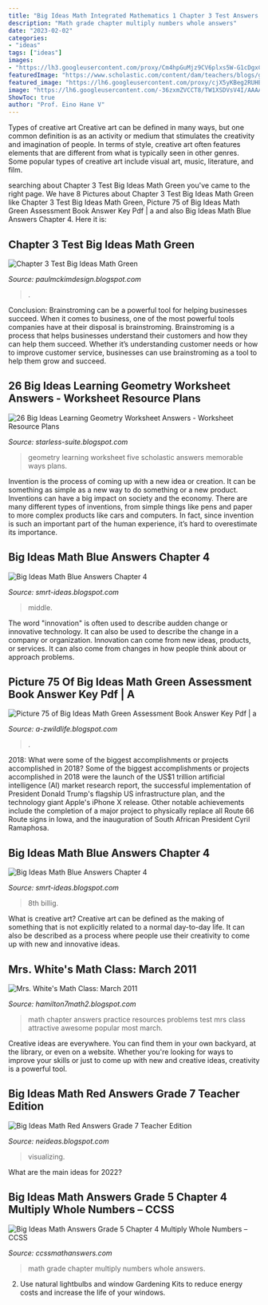 ```yaml
---
title: "Big Ideas Math Integrated Mathematics 1 Chapter 3 Test Answers - 8th Billig"
description: "Math grade chapter multiply numbers whole answers"
date: "2023-02-02"
categories:
- "ideas"
tags: ["ideas"]
images:
- "https://lh3.googleusercontent.com/proxy/Cm4hpGuMjz9CV6plxs5W-G1cDgxCOt-Vin79kWx31eAfUE0ZPEPLyPmEdMlvVK6JxxxCFQlqRcVGwCGT178n53CxXJGgbljzFc0_DrFMBFz36CImV5zaV2Qiqp52YNnPkNn5r7sZ16RwMdqc-VKI9g-ORhwvSiHdcL-8eAE=s0-d"
featuredImage: "https://www.scholastic.com/content/dam/teachers/blogs/genia-connell/migrated-files/naming20polygons20practice20page1.jpg"
featured_image: "https://lh6.googleusercontent.com/proxy/cjX5yKBeg2RUHE5Ns_1m7Ac5OGC2OainxE0zkiemDfibTf5JwUsocmw6j2A24ur1N_5vOHqmgiG0gzQ83mJgmgZITubwPKcxdA=w1200-h630-p-k-no-nu"
image: "https://lh6.googleusercontent.com/-36zxmZVCCT8/TW1XSDVsV4I/AAAAAAAAADI/fhXVyKfmg2Q/w1200-h630-p-k-no-nu/Chapter+3+Practice+Test+B+pg1.jpg"
ShowToc: true
author: "Prof. Eino Hane V"
---
```



Types of creative art
Creative art can be defined in many ways, but one common definition is as an activity or medium that stimulates the creativity and imagination of people. In terms of style, creative art often features elements that are different from what is typically seen in other genres. Some popular types of creative art include visual art, music, literature, and film.

	

		
searching about Chapter 3 Test Big Ideas Math Green you've came to the right page. We have 8 Pictures about Chapter 3 Test Big Ideas Math Green like Chapter 3 Test Big Ideas Math Green, Picture 75 of Big Ideas Math Green Assessment Book Answer Key Pdf | a and also Big Ideas Math Blue Answers Chapter 4. Here it is:
		
    
## Chapter 3 Test Big Ideas Math Green

<img loading=lazy src="https://lh6.googleusercontent.com/proxy/cjX5yKBeg2RUHE5Ns_1m7Ac5OGC2OainxE0zkiemDfibTf5JwUsocmw6j2A24ur1N_5vOHqmgiG0gzQ83mJgmgZITubwPKcxdA=w1200-h630-p-k-no-nu" onerror="this.onerror=null;this.src='https://tse3.mm.bing.net/th?id=OIP.wcqu-SPfTIr_5asehK2pFgHaGA&amp;pid=15.1';" alt="Chapter 3 Test Big Ideas Math Green">

_Source: paulmckimdesign.blogspot.com_

>. 

	

Conclusion: Brainstroming can be a powerful tool for helping businesses succeed.
When it comes to business, one of the most powerful tools companies have at their disposal is brainstroming. Brainstroming is a process that helps businesses understand their customers and how they can help them succeed. Whether it’s understanding customer needs or how to improve customer service, businesses can use brainstroming as a tool to help them grow and succeed.

    
## 26 Big Ideas Learning Geometry Worksheet Answers - Worksheet Resource Plans

<img loading=lazy src="https://www.scholastic.com/content/dam/teachers/blogs/genia-connell/migrated-files/naming20polygons20practice20page1.jpg" onerror="this.onerror=null;this.src='https://tse3.mm.bing.net/th?id=OIP.LLZIjHk7eAiggf7IenjWGwHaJl&amp;pid=15.1';" alt="26 Big Ideas Learning Geometry Worksheet Answers - Worksheet Resource Plans">

_Source: starless-suite.blogspot.com_

>geometry learning worksheet five scholastic answers memorable ways plans. 

	

Invention is the process of coming up with a new idea or creation. It can be something as simple as a new way to do something or a new product. Inventions can have a big impact on society and the economy. There are many different types of inventions, from simple things like pens and paper to more complex products like cars and computers. In fact, since invention is such an important part of the human experience, it’s hard to overestimate its importance.

    
## Big Ideas Math Blue Answers Chapter 4

<img loading=lazy src="https://lh3.googleusercontent.com/proxy/Cm4hpGuMjz9CV6plxs5W-G1cDgxCOt-Vin79kWx31eAfUE0ZPEPLyPmEdMlvVK6JxxxCFQlqRcVGwCGT178n53CxXJGgbljzFc0_DrFMBFz36CImV5zaV2Qiqp52YNnPkNn5r7sZ16RwMdqc-VKI9g-ORhwvSiHdcL-8eAE=s0-d" onerror="this.onerror=null;this.src='https://tse3.mm.bing.net/th?id=OIP.1gjY_SfwZaVc81grrlvcVAHaEK&amp;pid=15.1';" alt="Big Ideas Math Blue Answers Chapter 4">

_Source: smrt-ideas.blogspot.com_

>middle. 

	

The word "innovation" is often used to describe audden change or innovative technology. It can also be used to describe the change in a company or organization. Innovation can come from new ideas, products, or services. It can also come from changes in how people think about or approach problems.

    
## Picture 75 Of Big Ideas Math Green Assessment Book Answer Key Pdf | A

<img loading=lazy src="https://lh6.googleusercontent.com/-36zxmZVCCT8/TW1XSDVsV4I/AAAAAAAAADI/fhXVyKfmg2Q/w1200-h630-p-k-no-nu/Chapter+3+Practice+Test+B+pg1.jpg" onerror="this.onerror=null;this.src='https://tse2.mm.bing.net/th?id=OIP.tSwUz7vEi-x7ms046HjYrgHaD4&amp;pid=15.1';" alt="Picture 75 of Big Ideas Math Green Assessment Book Answer Key Pdf | a">

_Source: a-zwildlife.blogspot.com_

>. 

	

2018: What were some of the biggest accomplishments or projects accomplished in 2018?
Some of the biggest accomplishments or projects accomplished in 2018 were the launch of the US$1 trillion artificial intelligence (AI) market research report, the successful implementation of President Donald Trump's flagship US infrastructure plan, and the technology giant Apple's iPhone X release. Other notable achievements include the completion of a major project to physically replace all Route 66 Route signs in Iowa, and the inauguration of South African President Cyril Ramaphosa.

    
## Big Ideas Math Blue Answers Chapter 4

<img loading=lazy src="https://msbilligmath.weebly.com/uploads/8/5/6/0/85607748/rpj_p66.png" onerror="this.onerror=null;this.src='https://tse2.mm.bing.net/th?id=OIP.IgIIJRGPV5OsOXgf42TMGgHaJQ&amp;pid=15.1';" alt="Big Ideas Math Blue Answers Chapter 4">

_Source: smrt-ideas.blogspot.com_

>8th billig. 

	

What is creative art?
Creative art can be defined as the making of something that is not explicitly related to a normal day-to-day life. It can also be described as a process where people use their creativity to come up with new and innovative ideas.

    
## Mrs. White&#039;s Math Class: March 2011

<img loading=lazy src="https://lh6.googleusercontent.com/-u8XgdikLF2o/TW1XZpfel-I/AAAAAAAAADM/Hwx6VoTOj8Q/s1600/Chapter+3+Practice+Test+B+pg2.jpg" onerror="this.onerror=null;this.src='https://tse1.mm.bing.net/th?id=OIP.h5u2OPpuMuX-8mj0A8iS6gHaJo&amp;pid=15.1';" alt="Mrs. White&#039;s Math Class: March 2011">

_Source: hamilton7math2.blogspot.com_

>math chapter answers practice resources problems test mrs class attractive awesome popular most march. 

	

Creative ideas are everywhere. You can find them in your own backyard, at the library, or even on a website. Whether you're looking for ways to improve your skills or just to come up with new and creative ideas, creativity is a powerful tool.

    
## Big Ideas Math Red Answers Grade 7 Teacher Edition

<img loading=lazy src="https://images-na.ssl-images-amazon.com/images/I/51FKrdKK8jL._SX258_BO1,204,203,200_.jpg" onerror="this.onerror=null;this.src='https://tse1.mm.bing.net/th?id=OIP.bO5ESTYK24ft53kSpTyClAAAAA&amp;pid=15.1';" alt="Big Ideas Math Red Answers Grade 7 Teacher Edition">

_Source: neideas.blogspot.com_

>visualizing. 

	

What are the main ideas for 2022?
 

    
## Big Ideas Math Answers Grade 5 Chapter 4 Multiply Whole Numbers – CCSS

<img loading=lazy src="https://ccssmathanswers.com/wp-content/uploads/2020/12/Big-Ideas-Math-Answer-Key-Grade-5-Chapter-4-Multiply-Whole-Numbers-4.1-4.png" onerror="this.onerror=null;this.src='https://tse1.mm.bing.net/th?id=OIP._uk_d-GtNnpXs6VJFI57qgHaBz&amp;pid=15.1';" alt="Big Ideas Math Answers Grade 5 Chapter 4 Multiply Whole Numbers – CCSS">

_Source: ccssmathanswers.com_

>math grade chapter multiply numbers whole answers. 

	

2. Use natural lightbulbs and window Gardening Kits to reduce energy costs and increase the life of your windows.

